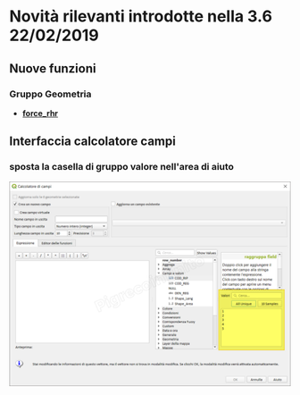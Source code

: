 # Novità rilevanti introdotte nella 3.6 22/02/2019

## Nuove funzioni

### Gruppo Geometria
* [**force_rhr**](../gr_funzioni/geometria/force_rhr.html)

## Interfaccia calcolatore campi

### sposta la casella di gruppo valore nell'area di aiuto

![screen](/img/novita_36/img1.png)


